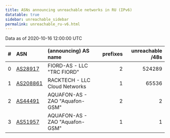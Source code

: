 ```yaml
---
title: ASNs announcing unreachable networks in RU (IPv6)
datatable: true
sidebar: unreachable_sidebar
permalink: unreachable_ru-v6.html
---
```


Data as of 2020-10-16 12:00:00 UTC


<div class="datatable-begin"></div>

|   # | ASN                                      | (announcing) AS name           |   prefixes |   unreachable /48s |
|----:|:-----------------------------------------|:-------------------------------|-----------:|-------------------:|
|   0 | [AS28917](unreachable_AS28917-v6.html)   | FIORD-AS - LLC "TRC FIORD"     |          2 |             524289 |
|   1 | [AS208861](unreachable_AS208861-v6.html) | RACKTECH - LLC Cloud Networks  |          1 |              65536 |
|   2 | [AS44491](unreachable_AS44491-v6.html)   | AQUAFON-AS - ZAO "Aquafon-GSM" |          2 |                  2 |
|   3 | [AS51957](unreachable_AS51957-v6.html)   | AQUAFON-AS - ZAO "Aquafon-GSM" |          1 |                  1 |

<div class="datatable-end"></div>